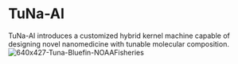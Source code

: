# TuNa-AI

TuNa-AI introduces a customized hybrid kernel machine capable of designing novel nanomedicine with tunable molecular composition.
![640x427-Tuna-Bluefin-NOAAFisheries](https://github.com/Zilu-Zhang/TuNa-AI/assets/75759484/0615af1b-8896-4f33-a58f-a461aa685660)
